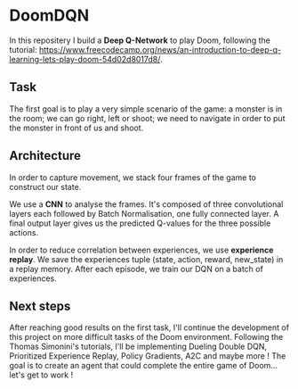 # DoomDQN
In this repositery I build a **Deep Q-Network** to play Doom, following the tutorial: https://www.freecodecamp.org/news/an-introduction-to-deep-q-learning-lets-play-doom-54d02d8017d8/.

## Task
The first goal is to play a very simple scenario of the game: a monster is in the room; we can go right, left or shoot; we need to navigate in order to put the monster in front of us and shoot.

## Architecture
In order to capture movement, we stack four frames of the game to construct our state.

We use a **CNN** to analyse the frames. It's composed of three convolutional layers each followed by Batch Normalisation, one fully connected layer. A final output layer gives us the predicted Q-values for the three possible actions.

In order to reduce correlation between experiences, we use **experience replay**. We save the experiences tuple (state, action, reward, new_state) in a replay memory. After each episode, we train our DQN on a batch of experiences.

## Next steps
After reaching good results on the first task, I'll continue the development of this project on more difficult tasks of the Doom environment. Following the Thomas Simonini's tutorials, I'll be implementing Dueling Double DQN, Prioritized Experience Replay, Policy Gradients, A2C and maybe more ! The goal is to create an agent that could complete the entire game of Doom... let's get to work !
